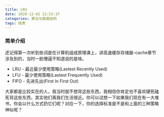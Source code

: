 ```yaml
---
title: LRU
date: 2020-12-02 22:53:37
categories: 算法与数据结构
tags: 链表
---
```


### 简单介绍

还记得第一次听到些词是在计算机组成原理课上，讲高速缓存存储器-cache章节涉及到的，当时一脸懵逼不知道说的是啥。

* LRU - 最近最少使用策略(Lastest Recently Used)
* LFU - 最少使用策略(Lastest Frequently Used)
* FIFO - 先进先出(First In First Out)

大家都是比较实在的人，我当时就不想背这些东西，我相信你肯定也不喜欢硬死磕死背这些东西，其实他们离我们生活很近。你可以试想一下如果我们现在有一大堆书，你会以什么方式扔它们呢？对应⼀下，你的选择标准是不是和上⾯的三种策略神似呢？


